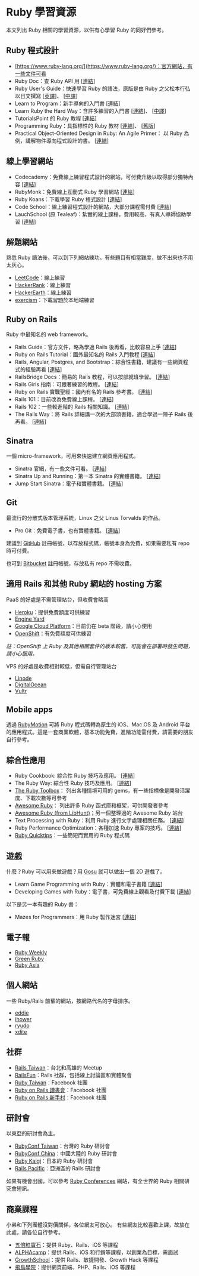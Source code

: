 # Ruby 學習資源

本文列出 Ruby 相關的學習資源，以供有心學習 Ruby 的同好們參考。

## Ruby 程式設計

- [https://www.ruby-lang.org/](https://www.ruby-lang.org/)：官方網站，有一些文件可看
- Ruby Doc：查 Ruby API 用
  [[連結](http://ruby-doc.org/)]
- Ruby User's Guide：快速學習 Ruby 的語法，原版是由 Ruby 之父松本行弘以日文撰寫
  [[英譯](http://www.rubyist.net/~slagell/ruby/)]、
  [[中譯](http://guides.ruby.tw/ruby/)]
- Learn to Program：新手導向的入門書
  [[連結](https://pine.fm/LearnToProgram/)]
- Learn Ruby the Hard Way：含許多練習的入門書
  [[連結](http://learnrubythehardway.org/book/)]、
  [[中譯](http://lrthw.github.io/)]
- TutorialsPoint 的 Ruby 教程
  [[連結](http://www.tutorialspoint.com/ruby/)]
- Programming Ruby：具指標性的 Ruby 教材
  [[連結](https://pragprog.com/book/ruby4/programming-ruby-1-9-2-0)]、
  [[舊版](http://ruby-doc.com/docs/ProgrammingRuby/)]
- Practical Object-Oriented Design in Ruby: An Agile Primer：
  以 Ruby 為例，講解物件導向程式設計的書。
  [[連結](http://www.poodr.com/)]


## 線上學習網站

- Codecademy：免費線上練習程式設計的網站，可付費升級以取得部分獨特內容
  [[連結](https://www.codecademy.com/)]
- RubyMonk：免費線上互動式 Ruby 學習網站
  [[連結](https://rubymonk.com/)]
- Ruby Koans：下載學習 Ruby 程式設計
  [[連結](http://rubykoans.com/)]
- Code School：線上練習程式設計的網站，大部分課程需付費
  [[連結](https://www.codeschool.com/)]
- LauchSchool (原 Tealeaf)：紮實的線上課程，費用較高，有真人導師協助學習
  [[連結](https://launchschool.com/)]


## 解題網站

熟悉 Ruby 語法後，可以到下列網站練功。有些題目有相當難度，做不出來也不用太灰心。

- [LeetCode](https://leetcode.com/)：線上練習
- [HackerRank](https://www.hackerrank.com/)：線上練習
- [HackerEarth](https://www.hackerearth.com/)：線上練習
- [exercism](http://exercism.io/)：下載習題於本地端練習


## Ruby on Rails

Ruby 中最知名的 web framework。

- Rails Guide：官方文件，略為學過 Rails 後再看，比較容易上手
  [[連結](http://guides.rubyonrails.org/)]
- Ruby on Rails Tutorial：國外最知名的 Rails 入門教程
  [[連結](https://www.railstutorial.org/)]
- Rails, Angular, Postgres, and Bootstrap：綜合性書籍，建議有一些網頁程式的經驗再看
  [[連結](https://pragprog.com/book/dcbang/rails-angular-postgres-and-bootstrap)]
- RailsBridge Docs：簡易的 Rails 教程，可以按部就班學習。
  [[連結](http://railsbridge-docs-zh-tw.herokuapp.com/docs/)]
- Rails Girls 指南：可跟著練習的教程。
  [[連結](http://railsgirls.tw/)]
- Ruby on Rails 實戰聖經：國內有名的 Rails 參考書。
  [[連結](https://ihower.tw/rails4/)]
- Rails 101：目前改為免費線上課程。
  [[連結](http://courses.growthschool.com/courses/rails-101)]
- Rails 102：一些較進階的 Rails 相關知識。
  [[連結](https://www.gitbook.com/book/rocodev/rails-102/details)]
- The Rails Way：將 Rails 詳細講一次的大部頭書籍，適合學過一陣子 Rails 後再看。
  [[連結](http://amzn.to/1Q1PtL4)]


## Sinatra

一個 micro-framework，可用來快速建立網頁應用程式。

- Sinatra 官網，有一些文件可看。
  [[連結](http://www.sinatrarb.com/)]
- Sinatra Up and Running：第一本 Sinatra 的實體書籍。
  [[連結](http://shop.oreilly.com/product/0636920019664.do)]
- Jump Start Sinatra：電子和實體書籍。
  [[連結](http://www.sitepoint.com/store/jump-start-sinatra/)]


## Git

最流行的分散式版本管理系統，Linux 之父 Linus Torvalds 的作品。

- Pro Git：免費電子書，也有實體書籍。
  [[連結](https://git-scm.com/book/en/v2)]

建議到 [GitHub](https://github.com/) 註冊帳號，以存放程式碼，帳號本身為免費，如果需要私有 repo 時可付費。

也可到 [Bitbucket](https://bitbucket.org/) 註冊帳號，存放私有 repo 不需收費。


## 適用 Rails 和其他 Ruby 網站的 hosting 方案

PaaS 的好處是不需管理站台，但收費會略高

- [Heroku](https://www.heroku.com/)：提供免費額度可供練習
- [Engine Yard](https://www.engineyard.com/)
- [Google Cloud Platform](https://cloud.google.com/)：目前仍在 beta 階段，請小心使用
- [OpenShift](https://www.openshift.com/)：有免費額度可供練習

*註：OpenShift 上 Ruby 及其他相關套件的版本較舊，可能會在部署時發生問題，請小心服用。*

VPS 的好處是收費相對較低，但需自行管理站台

- [Linode](https://www.linode.com/)
- [DigitalOcean](https://www.digitalocean.com/)
- [Vultr](https://www.vultr.com/)


## Mobile apps

透過 [RubyMotion](http://www.rubymotion.com/) 可將 Ruby 程式碼轉為原生的 iOS、Mac OS 及 Android 平台的應用程式。這是一套商業軟體，基本功能免費，進階功能需付費，請需要的朋友自行參考。


## 綜合性應用

- Ruby Cookbook: 綜合性 Ruby 技巧及應用。
  [[連結](http://shop.oreilly.com/product/9780596523695.do)]
- The Ruby Way: 綜合性 Ruby 技巧及應用。
  [[連結](http://therubyway.io/)]
- [The Ruby Toolbox](https://www.ruby-toolbox.com/)：
  列出各種情境可用的 gems，有一些指標像是開發活躍度、下載次數等可參考
- [Awesome Ruby](http://awesome-ruby.com/)：
  列出許多 Ruby 函式庫和框架，可供開發者參考
- [Awesome Ruby (from LibHunt)](https://ruby.libhunt.com/)；另一個整理過的 Awesome Ruby 站台
- Text Processing with Ruby：利用 Ruby 進行文字處理相關任務。
  [[連結](https://pragprog.com/book/rmtpruby/text-processing-with-ruby)]
- Ruby Performance Optimization：各種加速 Ruby 專案的技巧。
  [[連結](https://pragprog.com/book/adrpo/ruby-performance-optimization)]
- [Ruby Quicktips](http://rubyquicktips.com/)：一些簡短而實用的 Ruby 程式碼


## 遊戲

什麼？Ruby 可以用來做遊戲？用 [Gosu](https://www.libgosu.org/) 就可以做出一個 2D 遊戲了。

- Learn Game Programming with Ruby：實體和電子書籍
  [[連結](https://pragprog.com/book/msgpkids/learn-game-programming-with-ruby)]
- Developing Games with Ruby：電子書，可免費線上觀看及付費下載
  [[連結](https://leanpub.com/developing-games-with-ruby/)]

以下是另一本有趣的 Ruby 書：

- Mazes for Programmers：用 Ruby 製作迷宮
  [[連結](https://pragprog.com/book/jbmaze/mazes-for-programmers)]


## 電子報

- [Ruby Weekly](http://rubyweekly.com/)
- [Green Ruby](http://greenruby.org/)
- [Ruby Asia](http://rubyasia.com/)

## 個人網站

一些 Ruby/Rails 前輩的網站，按網路代名的字母排序。

- [eddie](http://blog.eddie.com.tw/)
- [ihower](https://ihower.tw/)
- [ryudo](http://ryudo.tw/)
- [xdite](http://xdite.net/)

## 社群

- [Rails Taiwan](http://www.meetup.com/rails-taiwan/)：台北和高雄的 Meetup
- [RailsFun](http://railsfun.tw/)：Rails 社群，包括線上討論區和實體聚會
- [Ruby Taiwan](https://www.facebook.com/groups/142197385837507/)：Facebook 社團
- [Ruby on Rails 讀書會](https://www.facebook.com/groups/208890269174940/)：Facebook 社團
- [Ruby on Rails 新手村](https://www.facebook.com/groups/670532946312104/)：Facebook 社團

## 研討會

以東亞的研討會為主。

- [RubyConf Taiwan](http://rubyconf.tw/)：台灣的 Ruby 研討會
- [RubyConf China](http://www.rubyconfchina.org/)：中國大陸的 Ruby 研討會
- [Ruby Kaigi](http://rubykaigi.org/)：日本的 Ruby 研討會
- [Rails Pacific](http://www.railspacific.com/)：亞洲區的 Rails 研討會

如果有機會出國，可以參考 [Ruby Conferences](http://rubyconferences.org/) 網站，有全世界的 Ruby 相關研究會短訊。

## 商業課程

小弟和下列團體沒對價關係，各位網友可放心。
有些網友比較喜歡上課，故放在此處，請各位自行參考。

- [五倍紅寶石](https://5xruby.tw/)：提供 Ruby、Rails、iOS 等課程
- [ALPHAcamp](https://www.alphacamp.co/)：提供 Rails、iOS 和行銷等課程，以創業為目標，需面試
- [GrowthSchool](http://www.growthschool.com/)：提供 Rails、敏捷開發、Growth Hack 等課程
- [飛鳥學院](http://asukademy.com/)：提供網頁前端、PHP、Rails、iOS 等課程
